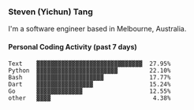 ### Steven (Yichun) Tang

I'm a software engineer based in Melbourne, Australia.

#### Personal Coding Activity (past 7 days)
```
Text    ▓▓▓▓▓▓▓▓▓▓▓▓▓▓▓▓▓▓▓▓▓▓▓▓▓▓▓▓▓▓  27.95%
Python  ▓▓▓▓▓▓▓▓▓▓▓▓▓▓▓▓▓▓▓▓▓▓▓         22.10%
Bash    ▓▓▓▓▓▓▓▓▓▓▓▓▓▓▓▓▓▓▓             17.77%
Dart    ▓▓▓▓▓▓▓▓▓▓▓▓▓▓▓▓                15.24%
Go      ▓▓▓▓▓▓▓▓▓▓▓▓▓                   12.55%
other   ▓▓▓▓                             4.38%
```

